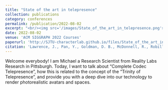 ```yaml
---
title: "State of the art in telepresence"
collection: publications
category: conferences
permalink: /publication/2022-08-02
excerpt: "<br/><img src='/images/State_of_the_art_in_telepresence.png'>"
date: 2022-08-02
venue: 'ACM SIGGRAPH 2022 Courses'
paperurl: 'http://SJTU-characterlab.github.io/files/State_of_the_art_in_telepresence.pdf'
citation: 'Lawrence, J., Pan, Y., Goldman, D. B., McDonnell, R., Robillard, J., O\'Sullivan, C., ... & Saragih, J. (2022). State of the art in telepresence. In ACM SIGGRAPH 2022 Courses (pp. 1-74).'
---
```


Welcome everybody! I am Michael a Research Scientist from Reality Labs Research in Pittsburgh. Today, I want to talk about “Complete Codec Telepresence”, how this is related to the concept of the “Trinity of Telepresence”, and provide you with a deep dive into our technology to render photorealistic avatars and spaces.
